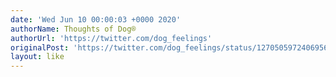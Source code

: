 ```yaml
---
date: 'Wed Jun 10 00:00:03 +0000 2020'
authorName: Thoughts of Dog®
authorUrl: 'https://twitter.com/dog_feelings'
originalPost: 'https://twitter.com/dog_feelings/status/1270505972406956033'
layout: like
---
```


